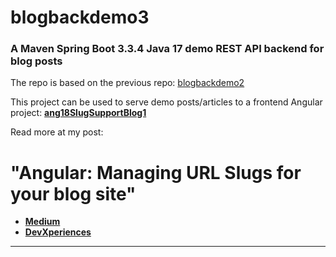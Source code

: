 # blogbackdemo3

### A Maven Spring Boot 3.3.4 Java 17 demo REST API backend for blog posts 

The repo is based on the previous repo: [blogbackdemo2](https://github.com/zzpzaf/blogbackdemo2)


This project can be used to serve demo posts/articles to a frontend Angular project:
**[ang18SlugSupportBlog1](https://github.com/zzpzaf/ang18SlugSupportBlog1)**


Read more at my post: 
# "Angular: Managing URL Slugs for your blog site"
* **[Medium](https://medium.com/@zzpzaf.se)**
* **[DevXperiences](https://www.devxperiences.com/developers-posts/)** 


---
